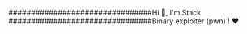 ################################Hi 👋, I'm Stack
################################Binary exploiter (pwn) ! ❤️
